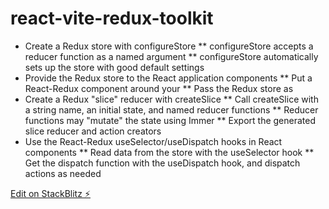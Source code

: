 # react-vite-redux-toolkit

- Create a Redux store with configureStore
  ** configureStore accepts a reducer function as a named argument
  ** configureStore automatically sets up the store with good default settings
- Provide the Redux store to the React application components
  ** Put a React-Redux <Provider> component around your <App />
  ** Pass the Redux store as <Provider store={store}>
- Create a Redux "slice" reducer with createSlice
  ** Call createSlice with a string name, an initial state, and named reducer functions
  ** Reducer functions may "mutate" the state using Immer
  \*\* Export the generated slice reducer and action creators
- Use the React-Redux useSelector/useDispatch hooks in React components
  ** Read data from the store with the useSelector hook
  ** Get the dispatch function with the useDispatch hook, and dispatch actions as needed

[Edit on StackBlitz ⚡️](https://stackblitz.com/edit/vitejs-vite-mdsxdn)
